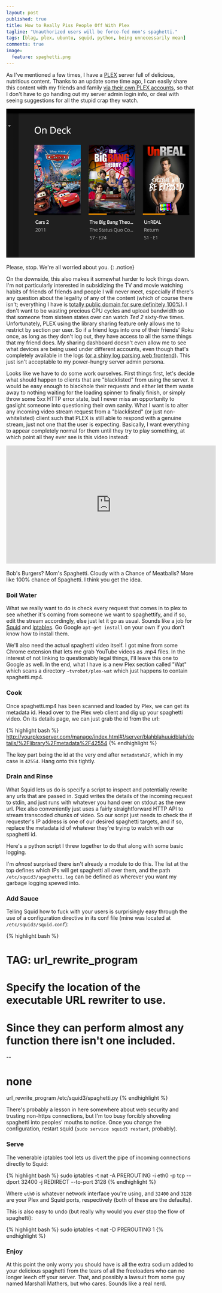 ```yaml
---
layout: post
published: true
title: How to Really Piss People Off With Plex
tagline: "Unauthorized users will be force-fed mom's spaghetti."
tags: [blag, plex, ubuntu, squid, python, being unnecessarily mean]
comments: true
image:
  feature: spaghetti.png
---
```


As I've mentioned a few times, I have a [PLEX](http://plex.tv) server full of delicious, nutritious content. Thanks to an update some time ago, I can easily share this content with my friends and family [via their own PLEX accounts](https://support.plex.tv/hc/en-us/sections/200295083-Server-Sharing), so that I don't have to go handing out my server admin login info, or deal with seeing suggestions for all the stupid crap they watch. <!--more-->

![Shitty Plex On Deck](/images/plex-garbage.png "Ugh.")

Please, stop. We're all worried about you.
{: .notice}

On the downside, this also makes it somewhat harder to lock things down. I'm not particularly interested in subsidizing the TV and movie watching habits of friends of friends and people I will never meet, especially if there's any question about the legality of any of the content (which of course there isn't; everything I have is [totally public domain for sure definitely 100%](https://en.wikipedia.org/wiki/List_of_films_in_the_public_domain_in_the_United_States)). I don't want to be wasting precious CPU cycles and upload bandwidth so that someone from sixteen states over can watch *Ted 2* sixty-five times. Unfortunately, PLEX using the library sharing feature only allows me to restrict by section per user. So if a friend logs into one of their friends' Roku once, as long as they don't log out, they have access to all the same things that my friend does. My sharing dashboard doesn't even allow me to see what devices are being used under different accounts, even though that's completely available in the logs ([or a shiny log parsing web frontend](https://github.com/ljunkie/plexWatch)). This just isn't acceptable to my power-hungry server admin persona.

Looks like we have to do some work ourselves. First things first, let's decide what should happen to clients that are "blacklisted" from using the server. It would be easy enough to blackhole their requests and either let them waste away to nothing waiting for the loading spinner to finally finish, or simply throw some 5xx HTTP error state, but I never miss an opportunity to gaslight someone into questioning their own sanity. What I want is to alter any incoming video stream request from a "blacklisted" (or just non-whitelisted) client such that PLEX is still able to respond with a genuine stream, just not one that the user is expecting. Basically, I want everything to appear completely normal for them until they try to play something, at which point all they ever see is this video instead:

<iframe width="560" height="315" src="https://www.youtube.com/embed/SW-BU6keEUw" frameborder="0" allowfullscreen></iframe><br />

Bob's Burgers? Mom's Spaghetti. Cloudy with a Chance of Meatballs? More like 100% chance of Spaghetti. I think you get the idea.

### Boil Water

What we really want to do is check every request that comes in to plex to see whether it's coming from someone we want to spaghettify, and if so, edit the stream accordingly, else just let it go as usual. Sounds like a job for [Squid](http://squid-cache.org) and [iptables](https://help.ubuntu.com/community/IptablesHowTo). Go Google ````apt-get install```` on your own if you don't know how to install them. 

We'll also need the actual spaghetti video itself. I got mine from some Chrome extension that lets me grab YouTube videos as .mp4 files. In the interest of not linking to questionably legal things, I'll leave this one to Google as well. In the end, what I have is a new Plex section called "Wat" which scans a directory ````~tvrobot/plex-wat```` which just happens to contain spaghetti.mp4.

### Cook

Once spaghetti.mp4 has been scanned and loaded by Plex, we can get its metadata id. Head over to the Plex web client and dig up your spaghetti video. On its details page, we can just grab the id from the url:

{% highlight bash %}
http://yourplexserver.com/manage/index.html#!/server/blahblahuuidblah/details/%2Flibrary%2Fmetadata%2F42554
{% endhighlight %} 

The key part being the id at the very end after ````metadata%2F````, which in my case is ````42554````. Hang onto this tightly.

### Drain and Rinse

What Squid lets us do is specify a script to inspect and potentially rewrite any urls that are passed in. Squid writes the details of the incoming request to stdin, and just runs with whatever you hand over on stdout as the new url. Plex also conveniently just uses a fairly straightforward HTTP API to stream transcoded chunks of video. So our script just needs to check the if requester's IP address is one of our desired spaghetti targets, and if so, replace the metadata id of whatever they're trying to watch with our spaghetti id. 

Here's a python script I threw together to do that along with some basic logging.

<script src="https://gist.github.com/pettazz/d7c8540bd7056bf9bffac0effd7e4558.js"></script>

I'm _almost_ surprised there isn't already a module to do this. The list at the top defines which IPs will get spaghetti all over them, and the path ````/etc/squid3/spaghetti.log```` can be defined as wherever you want my garbage logging spewed into. 

### Add Sauce

Telling Squid how to fuck with your users is surprisingly easy through the use of a configuration directive in its conf file (mine was located at ````/etc/squid3/squid.conf````):

{% highlight bash %}
#  TAG: url_rewrite_program
#   Specify the location of the executable URL rewriter to use.
#   Since they can perform almost any function there isn't one included.
--
# none

url_rewrite_program /etc/squid3/spaghetti.py
{% endhighlight %} 

There's probably a lesson in here somewhere about web security and trusting non-https connections, but I'm too busy forcibly shoveling spaghetti into peoples' mouths to notice. Once you change the configuration, restart squid (````sudo service squid3 restart````, probably).

### Serve

The venerable iptables tool lets us divert the pipe of incoming connections directly to Squid:

{% highlight bash %}
sudo iptables -t nat -A PREROUTING -i eth0 -p tcp --dport 32400 -j REDIRECT --to-port 3128
{% endhighlight %} 

Where ````eth0```` is whatever network interface you're using, and ````32400```` and ````3128```` are your Plex and Squid ports, respectively (both of these are the defaults). 

This is also easy to undo (but really why would you _ever_ stop the flow of spaghetti):

{% highlight bash %}
sudo iptables -t nat -D PREROUTING 1
{% endhighlight %} 

### Enjoy

At this point the only worry you should have is all the extra sodium added to your delicious spaghetti from the tears of all the freeloaders who can no longer leech off your server. That, and possibly a lawsuit from some guy named Marshall Mathers, but who cares. Sounds like a real nerd.
